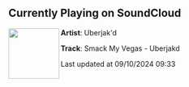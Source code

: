 ## Currently Playing on SoundCloud

[<img align="left" width="100" src="https://i1.sndcdn.com/artworks-qz5rdpCWzbb0j5bp-ngzxwA-t500x500.jpg">](https://soundcloud.com/uberjakd/smack-my-vegas-uberjakd-free-download)

**Artist**: Uberjak'd 

**Track**: Smack My Vegas - Uberjakd

Last updated at 09/10/2024 09:33
